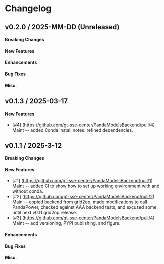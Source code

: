 # Changelog

<!--
## vX.Y.0 / 2025-MM-DD (Unreleased)

#### Breaking Changes

#### New Features

#### Enhancements

#### Bug Fixes

#### Misc.

-->


## v0.2.0 / 2025-MM-DD (Unreleased)

#### Breaking Changes

#### New Features

#### Enhancements

#### Bug Fixes

#### Misc.


## v0.1.3 / 2025-03-17

#### New Features
 * [\#4] (https://github.com/gt-sse-center/PandaModelsBackend/pull/4) Maint --
   added Conda install notes, refined dependencies.


## v0.1.1 / 2025-3-12

#### Breaking Changes

#### New Features
 * [\#1] (https://github.com/gt-sse-center/PandaModelsBackend/pull/1) Maint --
   added CI to show how to set up working environment with and without conda.
 * [\#2] (https://github.com/gt-sse-center/PandaModelsBackend/pull/2) Main --
   copied backend from grid2op, made modifications to call PandaPower, checked
   against AAA backend tests, and excused some until next v0.11 grid2op release.
 * [\#3] (https://github.com/gt-sse-center/PandaModelsBackend/pull/4) Maint --
   add versioning, PYPI publishing, and figure.

#### Enhancements

#### Bug Fixes

#### Misc.

